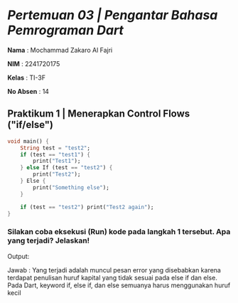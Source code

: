 # *Pertemuan 03 | Pengantar Bahasa Pemrograman Dart*

**Nama** : Mochammad Zakaro Al Fajri

**NIM** : 2241720175

**Kelas** : TI-3F

**No Absen** : 14

## Praktikum 1 | Menerapkan Control Flows ("if/else")

```dart
void main() {
    String test = "test2";
    if (test == "test1") {
        print("Test1");
    } else If (test == "test2") {
        print("Test2");
    } Else {
        print("Something else");
    }

    if (test == "test2") print("Test2 again");
}
```
### Silakan coba eksekusi (Run) kode pada langkah 1 tersebut. Apa yang terjadi? Jelaskan!

Output:



Jawab : Yang terjadi adalah muncul pesan error yang disebabkan karena terdapat penulisan huruf kapital yang tidak sesuai pada else if dan else. Pada Dart, keyword if, else if, dan else semuanya harus menggunakan huruf kecil

